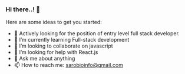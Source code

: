 ### Hi there..! 👋


Here are some ideas to get you started:

- 🔭 Actively looking for the position of entry level full stack developer.
- 🌱 I’m currently learning Full-stack development 
- 👯 I’m looking to collaborate on javascript 
- 🤔 I’m looking for help with React.js
- 💬 Ask me about anything 
- 📫 How to reach me: sarobioinfo@gmail.com


